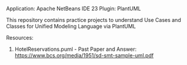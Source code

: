 
Application: Apache NetBeans IDE 23
  Plugin: PlantUML

  This repository contains practice projects to understand Use Cases and Classes for Unified Modeling Language via PlantUML

  Resources:
  1. HotelReservations.puml - Past Paper and Answer: https://www.bcs.org/media/1951/sd-smt-sample-uml.pdf

  
